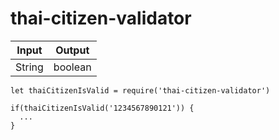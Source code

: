 # thai-citizen-validator

| Input        | Output           
| ------------- |:-------------:| 
| String        | boolean | 


```
let thaiCitizenIsValid = require('thai-citizen-validator')

if(thaiCitizenIsValid('1234567890121')) {
  ...
}
```
